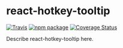 # react-hotkey-tooltip

[![Travis][build-badge]][build]
[![npm package][npm-badge]][npm]
[![Coverage Status][coveralls-badge]][coveralls]

Describe react-hotkey-tooltip here.

[build-badge]: https://travis-ci.org/EmaSuriano/react-hotkey-tooltip.svg?branch=master
[build]: https://travis-ci.org/EmaSuriano/react-hotkey-tooltip
[npm-badge]: https://img.shields.io/npm/v/npm-package.png?style=flat-square
[npm]: https://www.npmjs.org/package/npm-package
[coveralls-badge]: https://coveralls.io/repos/github/EmaSuriano/react-hotkey-tooltip/badge.svg?branch=master
[coveralls]: https://coveralls.io/github/EmaSuriano/react-hotkey-tooltip?branch=master
